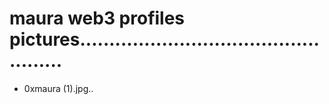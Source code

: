 # maura web3 profiles pictures..................................................
- 0xmaura (1).jpg..
